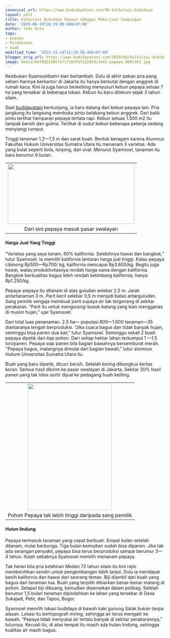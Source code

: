 ```yaml
---
canonical_url: https://www.budidayatani.com/96-kalkulasi-budidaya
layout: post
title: Kalkulasi Budidaya Pepaya Sebagai Pekerjaan Sampingan
date: '2019-06-19T20:19:00.000+07:00'
author: Yudi Anto
tags:
- pepaya
- Perkebunan
- buah
modified_time: '2022-12-14T12:29:58.456+07:00'
blogger_orig_url: https://www.budidayatani.com/2019/06/kalkulasi-budidaya-pepaya-sebagai.html
image: media/6e78922495f4717c8df8f1d285dc7e83-pepaya_800x382.jpg
---
```

<p>Kesibukan Syamsoelbahri kian bertambah. Dulu di akhir pekan pria pang sehari-harinya berkantor di Jakarta itu hanya berkutat dengan anggrek di rumah kaca. Kini ia juga harus berkeliling menyusuri kebun pepaya seluas 7 ha yang tersebar di beberapa lokasi. Kebun itu baru ditekuni sejak 3 tahun silam.</p><p>Saat <a href="https://www.budidayatani.com/">budidayatani</a> berkunjung, ia baru datang dari kebun pepaya lain. Pria jangkung itu langsung membuka pintu belakang kebun anggrek. Dari balik pintu terlihat hamparan pepaya tertata rapi. Kebun seluas 1.500 m2 itu tampak bersih dari gulma. Terlihat di sudut kebun beberapa pekerja sedang menyiangi rumput.</p><p>Tinggi tanaman 1,2—1,5 m dan sarat buah. Bentuk beragam karena Alumnus Fakultas Hukum Universitas Sumatra Utara itu menanam 3 varietas. Ada yang bulat seperti bola, lonjong, dan oval. Menurut Syamsoel, tanaman itu baru berumur 9 bulan.</p><table style="margin-left: auto; margin-right: auto; text-align: center;" cellspacing="0" cellpadding="0" align="center"><tbody><tr><td style="text-align: center;"><a style="margin-left: auto; margin-right: auto;" href="https://i0.wp.com/1.bp.blogspot.com/-63gETe5S4-w/XQoyJ6k5cNI/AAAAAAAACTE/kWPBjLuFoR8--JotaP-X6MCdiNqHmPmwACLcBGAs/s1600/pepaya_800x382.jpg?ssl=1"><img loading="lazy" src="https://i1.wp.com/1.bp.blogspot.com/-63gETe5S4-w/XQoyJ6k5cNI/AAAAAAAACTE/kWPBjLuFoR8--JotaP-X6MCdiNqHmPmwACLcBGAs/s400/pepaya_800x382.jpg?resize=400%2C190&amp;ssl=1" width="400" height="190" border="0" data-original-height="382" data-original-width="800" data-recalc-dims="1" /></a></td></tr><tr><td style="text-align: center;">Dari sini pepaya masuk pasar swalayan</td></tr></tbody></table><h4>Harga Jual Yang Tinggi</h4><p>“Varietas yang saya tanam, 60% kalifornia. Selebihnya hawai dan bangkok,” tutur Syamsoel. Ia memilih kalifornia lantaran harga jual tinggi. Kalau pepaya cibinong Rp500—Rp700/ kg, kalifornia mencapai Rp3.600/kg. Begitu juga hawai, walau produktivitasnya rendah harga sama dengan kalifornia. Bangkok berkualitas bagus lebih rendah ketimbang kalifornia, hanya Rp1.250/kg.</p><p>Pepaya-pepaya itu ditanam di atas guludan selebar 2,5 m. Jarak antartanaman 3 m. Parit kecil selebar 0,5 m menjadi batas antarguludan. Sang pemilik sengaja membuat parit supaya air tak tergenang di sekitar perakaran. “Parit itu untuk mengurangi busuk batang yang kian mengganas di musim hujan,” ujar Syamsoel.</p><p>Dari total luas penanaman. 2.5 ha— populasi 800—1.000 tanaman—35 diantaranya tengah berproduksi. “Jika cuaca bagus dan tidak banyak hujan, seminggu bisa panen dua kali,” tutur Syamsoel. Seminggu sekali 2 buah pepaya dipetik dari tiap pohon. Dari setiap hektar lahan terkumpul 1 —1,5 ton/panen. Pepaya siap panen bila bagian bawahnya bersemburat merah. ’’Pepaya bagus, matangnya dimulai dari bagian bawah,” tutur alumnus Hukum Universitas Sumatra Utara itu.</p><p>Buah yang baru dipetik, dicuci bersih. Setelah kering dibungkus kertas koran. Semua hasil dikirim ke pasar swalayan di Jakarta. Sekitar 20% hasil panen yang tak lolos sortir dijual ke pedagang buah keliling.</p><table style="margin-left: auto; margin-right: auto; text-align: center;" cellspacing="0" cellpadding="0" align="center"><tbody><tr><td style="text-align: center;"><a style="margin-left: auto; margin-right: auto;" href="https://i1.wp.com/1.bp.blogspot.com/-8aMXAg-fw-Q/XQoyRS6j-jI/AAAAAAAACTI/2bJY7xB69-4S1d7mc_09oN3weuW1YIuHwCLcBGAs/s1600/pepaya_401x600.jpg?ssl=1"><img loading="lazy" src="https://i1.wp.com/1.bp.blogspot.com/-8aMXAg-fw-Q/XQoyRS6j-jI/AAAAAAAACTI/2bJY7xB69-4S1d7mc_09oN3weuW1YIuHwCLcBGAs/s400/pepaya_401x600.jpg?resize=266%2C400&amp;ssl=1" width="266" height="400" border="0" data-original-height="600" data-original-width="401" data-recalc-dims="1" /></a></td></tr><tr><td style="text-align: center;">Pohon Pepaya tak lebih tinggi daripada sang pemilik</td></tr></tbody></table><h4>Hutan lindung</h4><p>Pepaya termasuk tanaman yang cepat berbuah. Empat bulan setelah ditanam, mulai berbunga. Tiga bulan kemudian sudah bisa dipanen. Jika tak ada serangan penyakit, pepaya bisa terus berproduksi sampai berumur 3—4 tahun. Itulah sebabnya Syamsoel memilih menanam pepaya.</p><p>Tak heran bila pria kelahiran Medan 72 tahun silam itu kini rajin membenihkan sendiri untuk pengembangan lebih lanjut. Dulu ia mendapat benih kalifornia dan hawai dari seorang teman. Biji diambil dari buah yang bagus dari tanaman tua. Buah yang terpilih dibiarkan benar-benar matang di pohon. Selaput biji dibuang, kemudian disemaikan dalam polibag. Setelah berumur 1,5 bulan tanaman dipindahkan ke lahan yang tersebar di Desa Sukajadi, Petir, dan Tapos, Bogor.</p><p>Syamsoel memilih lokasi budidaya di bawah kaki gunung Salak bukan tanpa alasan. Lokasi itu bertopografi miring, sehingga air terus mengalir ke bawah. “Pepaya tidak menyukai air terlalu banyak di sekitar perakarannya,” tuturnya. Kecuali itu, di atas tempat itu masih ada hutan lindung, sehingga kualitas air masih bagus.</p>